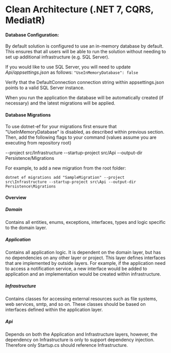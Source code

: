 # Clean Architecture (.NET 7, CQRS, MediatR)

#### Database Configuration:
By default solution is configured to use an in-memory database by default. This ensures that all users will be able to run the solution without needing to set up additional infrastructure (e.g. SQL Server).

If you would like to use SQL Server, you will need to update *Api/appsettings.json* as follows: 
`"UseInMemoryDatabase": false`

Verify that the DefaultConnection connection string within appsettings.json points to a valid SQL Server instance.

When you run the application the database will be automatically created (if necessary) and the latest migrations will be applied.

#### Database Migrations
To use dotnet-ef for your migrations first ensure that "UseInMemoryDatabase" is disabled, as described within previous section. Then, add the following flags to your command (values assume you are executing from repository root)

--project src/Infrastructure
--startup-project src/Api
--output-dir Persistence/Migrations

For example, to add a new migration from the root folder:

`dotnet ef migrations add "SampleMigration" --project src\Infrastructure --startup-project src\Api --output-dir Persistence\Migrations`

#### Overview
##### Domain
Contains all entities, enums, exceptions, interfaces, types and logic specific to the domain layer.

##### Application
Contains all application logic. It is dependent on the domain layer, but has no dependencies on any other layer or project. This layer defines interfaces that are implemented by outside layers. For example, if the application need to access a notification service, a new interface would be added to application and an implementation would be created within infrastructure.

##### Infrastructure
Contains classes for accessing external resources such as file systems, web services, smtp, and so on. These classes should be based on interfaces defined within the application layer.

##### Api
Depends on both the Application and Infrastructure layers, however, the dependency on Infrastructure is only to support dependency injection. Therefore only Startup.cs should reference Infrastructure.
